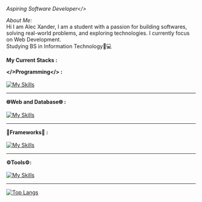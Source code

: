 *Aspiring Software Developer</>*

*About Me:*<br>
Hi I am Alec Xander, I am a student with a passion for building softwares, solving real-world problems, and exploring technologies. I currently focus on Web Development.<br>Studying BS in Information Technology📝💻<br>

**My Current Stacks :**

**</>Programming</> :** <br><br>
[![My Skills](https://skillicons.dev/icons?i=java,js,php,python,node)](https://skillicons.dev)
<hr>

**🌐Web and Database🌐 :**<br><br>
[![My Skills](https://skillicons.dev/icons?i=html,css,mysql,mongodb)](https://skillicons.dev)
<hr>

**🎯Frameworks🎯 :**<br><br>
[![My Skills](https://skillicons.dev/icons?i=react,bootstrap,spring,django,express)](https://skillicons.dev)
<hr>

**⚙️Tools⚙️:**<br><br>
[![My Skills](https://skillicons.dev/icons?i=figma,git)](https://skillicons.dev)
<hr>

[![Top Langs](https://github-readme-stats.vercel.app/api?username=alecxander567&theme=algolia&show_icons=true)](https://github.com/alecxander567)





